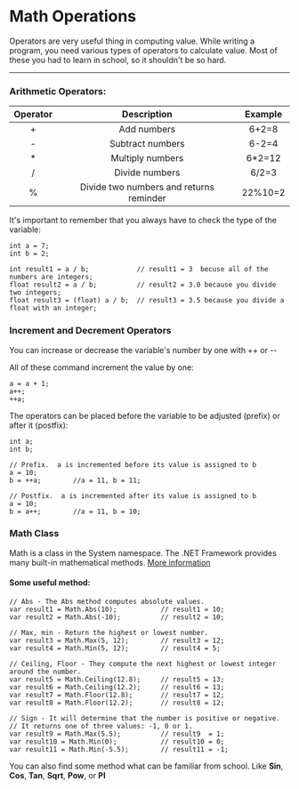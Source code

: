 Math Operations
===================

Operators are very useful thing in computing value. While writing a program, you need various types of operators to calculate value.
Most of these you had to learn in school, so it shouldn't be so hard.

----------

### Arithmetic Operators:



|    Operator  |         Description        |        Example       |
|:------------:|:--------------------------:|:--------------------:|
|      +       | Add numbers                |        6+2=8         |
|      -       |      Subtract numbers      |        6-2=4         |
|      *       |      Multiply numbers      |        6*2=12        |
|      /       |      Divide numbers        |        6/2=3         |
|      %       |      Divide two numbers and returns reminder      |  22%10=2  |


It's important to remember that you always have to check the type of the variable:

```
int a = 7;
int b = 2;

int result1 = a / b;            // result1 = 3  becuse all of the numbers are integers;
float result2 = a / b;          // result2 = 3.0 because you divide two integers;
float result3 = (float) a / b;  // result3 = 3.5 because you divide a float with an integer;
```
### Increment and Decrement Operators
You can increase or decrease the variable's number by one with ++ or --

All of these command increment the value by one:
```
a = a + 1;
a++;
++a;
```
The operators can be placed before the variable to be adjusted (prefix) or after it (postfix):
```
int a;
int b;
 
// Prefix.  a is incremented before its value is assigned to b
a = 10;
b = ++a;        //a = 11, b = 11;
 
// Postfix.  a is incremented after its value is assigned to b
a = 10;
b = a++;        //a = 11, b = 10;
```

### Math Class

Math is a class in the System namespace. The .NET Framework provides many built-in mathematical methods.
[More information](https://msdn.microsoft.com/en-us/library/system.math%28v=vs.110%29.aspx)

#### Some useful method:

```
// Abs - The Abs method computes absolute values.
var result1 = Math.Abs(10);           // result1 = 10;
var result2 = Math.Abs(-10);          // result2 = 10;

// Max, min - Return the highest or lowest number.
var result3 = Math.Max(5, 12);        // result3 = 12;
var result4 = Math.Min(5, 12);        // result4 = 5;

// Ceiling, Floor - They compute the next highest or lowest integer around the number.
var result5 = Math.Ceiling(12.8);     // result5 = 13;
var result6 = Math.Ceiling(12.2);     // result6 = 13;
var result7 = Math.Floor(12.8);       // result7 = 12;
var result8 = Math.Floor(12.2);       // result8 = 12;

// Sign - It will determine that the number is positive or negative.
// It returns one of three values: -1, 0 or 1.
var result9 = Math.Max(5.5);          // result9  = 1;
var result10 = Math.Min(0);           // result10 = 0;
var result11 = Math.Min(-5.5);        // result11 = -1;
```
You can also find some method what can be familiar from school. Like **Sin**, **Cos**, **Tan**, **Sqrt**, **Pow**, or **PI**

